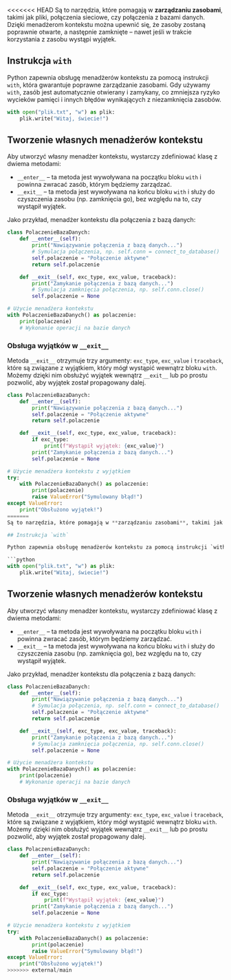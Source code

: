 <<<<<<< HEAD
Są to narzędzia, które pomagają w **zarządzaniu zasobami**, takimi jak pliki, połączenia sieciowe, czy połączenia z bazami danych. Dzięki menadżerom kontekstu można upewnić się, że zasoby zostaną poprawnie otwarte, a następnie zamknięte – nawet jeśli w trakcie korzystania z zasobu wystąpi wyjątek.

## Instrukcja `with`

Python zapewnia obsługę menadżerów kontekstu za pomocą instrukcji `with`, która gwarantuje poprawne zarządzanie zasobami. Gdy używamy `with`, zasób jest automatycznie otwierany i zamykany, co zmniejsza ryzyko wycieków pamięci i innych błędów wynikających z niezamknięcia zasobów.

```python
with open("plik.txt", "w") as plik:
    plik.write("Witaj, świecie!")
```

## Tworzenie własnych menadżerów kontekstu

Aby utworzyć własny menadżer kontekstu, wystarczy zdefiniować klasę z dwiema metodami:

- `__enter__` – ta metoda jest wywoływana na początku bloku `with` i powinna zwracać zasób, którym będziemy zarządzać.
- `__exit__` – ta metoda jest wywoływana na końcu bloku `with` i służy do czyszczenia zasobu (np. zamknięcia go), bez względu na to, czy wystąpił wyjątek.

Jako przykład, menadżer kontekstu dla połączenia z bazą danych:

```python
class PolaczenieBazaDanych:
    def __enter__(self):
        print("Nawiązywanie połączenia z bazą danych...")
        # Symulacja połączenia, np. self.conn = connect_to_database()
        self.polaczenie = "Połączenie aktywne"
        return self.polaczenie

    def __exit__(self, exc_type, exc_value, traceback):
        print("Zamykanie połączenia z bazą danych...")
        # Symulacja zamknięcia połączenia, np. self.conn.close()
        self.polaczenie = None

# Użycie menadżera kontekstu
with PolaczenieBazaDanych() as polaczenie:
    print(polaczenie)
    # Wykonanie operacji na bazie danych
```

### Obsługa wyjątków w `__exit__`

Metoda `__exit__` otrzymuje trzy argumenty: `exc_type`, `exc_value` i `traceback`, które są związane z wyjątkiem, który mógł wystąpić wewnątrz bloku `with`. Możemy dzięki nim obsłużyć wyjątek wewnątrz `__exit__` lub po prostu pozwolić, aby wyjątek został propagowany dalej.

```python
class PolaczenieBazaDanych:
    def __enter__(self):
        print("Nawiązywanie połączenia z bazą danych...")
        self.polaczenie = "Połączenie aktywne"
        return self.polaczenie

    def __exit__(self, exc_type, exc_value, traceback):
        if exc_type:
            print(f"Wystąpił wyjątek: {exc_value}")
        print("Zamykanie połączenia z bazą danych...")
        self.polaczenie = None

# Użycie menadżera kontekstu z wyjątkiem
try:
    with PolaczenieBazaDanych() as polaczenie:
        print(polaczenie)
        raise ValueError("Symulowany błąd!")
except ValueError:
    print("Obsłużono wyjątek!")
=======
Są to narzędzia, które pomagają w **zarządzaniu zasobami**, takimi jak pliki, połączenia sieciowe, czy połączenia z bazami danych. Dzięki menadżerom kontekstu można upewnić się, że zasoby zostaną poprawnie otwarte, a następnie zamknięte – nawet jeśli w trakcie korzystania z zasobu wystąpi wyjątek.

## Instrukcja `with`

Python zapewnia obsługę menadżerów kontekstu za pomocą instrukcji `with`, która gwarantuje poprawne zarządzanie zasobami. Gdy używamy `with`, zasób jest automatycznie otwierany i zamykany, co zmniejsza ryzyko wycieków pamięci i innych błędów wynikających z niezamknięcia zasobów.

```python
with open("plik.txt", "w") as plik:
    plik.write("Witaj, świecie!")
```

## Tworzenie własnych menadżerów kontekstu

Aby utworzyć własny menadżer kontekstu, wystarczy zdefiniować klasę z dwiema metodami:

- `__enter__` – ta metoda jest wywoływana na początku bloku `with` i powinna zwracać zasób, którym będziemy zarządzać.
- `__exit__` – ta metoda jest wywoływana na końcu bloku `with` i służy do czyszczenia zasobu (np. zamknięcia go), bez względu na to, czy wystąpił wyjątek.

Jako przykład, menadżer kontekstu dla połączenia z bazą danych:

```python
class PolaczenieBazaDanych:
    def __enter__(self):
        print("Nawiązywanie połączenia z bazą danych...")
        # Symulacja połączenia, np. self.conn = connect_to_database()
        self.polaczenie = "Połączenie aktywne"
        return self.polaczenie

    def __exit__(self, exc_type, exc_value, traceback):
        print("Zamykanie połączenia z bazą danych...")
        # Symulacja zamknięcia połączenia, np. self.conn.close()
        self.polaczenie = None

# Użycie menadżera kontekstu
with PolaczenieBazaDanych() as polaczenie:
    print(polaczenie)
    # Wykonanie operacji na bazie danych
```

### Obsługa wyjątków w `__exit__`

Metoda `__exit__` otrzymuje trzy argumenty: `exc_type`, `exc_value` i `traceback`, które są związane z wyjątkiem, który mógł wystąpić wewnątrz bloku `with`. Możemy dzięki nim obsłużyć wyjątek wewnątrz `__exit__` lub po prostu pozwolić, aby wyjątek został propagowany dalej.

```python
class PolaczenieBazaDanych:
    def __enter__(self):
        print("Nawiązywanie połączenia z bazą danych...")
        self.polaczenie = "Połączenie aktywne"
        return self.polaczenie

    def __exit__(self, exc_type, exc_value, traceback):
        if exc_type:
            print(f"Wystąpił wyjątek: {exc_value}")
        print("Zamykanie połączenia z bazą danych...")
        self.polaczenie = None

# Użycie menadżera kontekstu z wyjątkiem
try:
    with PolaczenieBazaDanych() as polaczenie:
        print(polaczenie)
        raise ValueError("Symulowany błąd!")
except ValueError:
    print("Obsłużono wyjątek!")
>>>>>>> external/main
```